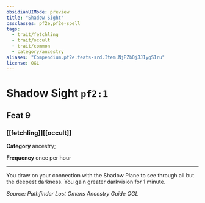 ```yaml
---
obsidianUIMode: preview
title: "Shadow Sight"
cssclasses: pf2e,pf2e-spell
tags:
  - trait/fetchling
  - trait/occult
  - trait/common
  - category/ancestry
aliases: "Compendium.pf2e.feats-srd.Item.NjPZbQjJJIygS1ru"
license: OGL
---
```

# Shadow Sight `pf2:1`
## Feat 9
### [[fetchling]][[occult]]

**Category** ancestry; 




**Frequency** once per hour

* * *

You draw on your connection with the Shadow Plane to see through all but the deepest darkness. You gain greater darkvision for 1 minute.

*Source: Pathfinder Lost Omens Ancestry Guide*
*OGL*